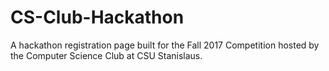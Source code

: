 # CS-Club-Hackathon
A hackathon registration page built for the Fall 2017 Competition hosted by the Computer Science Club at CSU Stanislaus.
